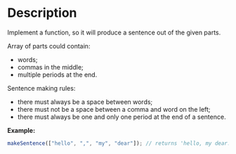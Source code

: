 # Description

Implement a function, so it will produce a sentence out of the given parts.

Array of parts could contain:

- words;
- commas in the middle;
- multiple periods at the end.

Sentence making rules:

- there must always be a space between words;
- there must not be a space between a comma and word on the left;
- there must always be one and only one period at the end of a sentence.

**Example:**

```javascript
makeSentence(["hello", ",", "my", "dear"]); // returns 'hello, my dear.'
```
